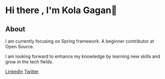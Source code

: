 # Hi there , I'm Kola Gagan👋

## About
I am currently focusing on Spring framework. A beginner contributor at Open Source.

I am looking forward to enhance my knowledge by learning new skills and grow in the tech fields.

[LinkedIn](www.linkedin.com/in/gagankola)  [Twitter](https://twitter.com/Gagan_kola)

<!--
**gagan0207/gagan0207** is a ✨ _special_ ✨ repository because its `README.md` (this file) appears on your GitHub profile.

Here are some ideas to get you started:

- 🔭 I’m currently working on ...
- 🌱 I’m currently learning ...
- 👯 I’m looking to collaborate on ...
- 🤔 I’m looking for help with ...
- 💬 Ask me about ...
- 📫 How to reach me: ...
- 😄 Pronouns: ...
- ⚡ Fun fact: ...
-->

